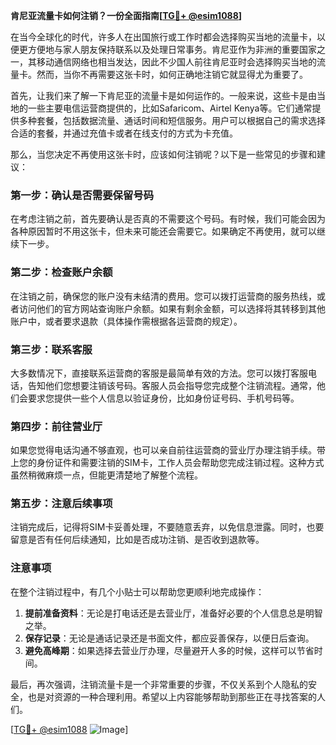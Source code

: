 **肯尼亚流量卡如何注销？一份全面指南[[TG💪+ @esim1088](https://t.me/s/esim1088)]**

在当今全球化的时代，许多人在出国旅行或工作时都会选择购买当地的流量卡，以便更方便地与家人朋友保持联系以及处理日常事务。肯尼亚作为非洲的重要国家之一，其移动通信网络也相当发达，因此不少国人前往肯尼亚时会选择购买当地的流量卡。然而，当你不再需要这张卡时，如何正确地注销它就显得尤为重要了。

首先，让我们来了解一下肯尼亚的流量卡是如何运作的。一般来说，这些卡是由当地的一些主要电信运营商提供的，比如Safaricom、Airtel Kenya等。它们通常提供多种套餐，包括数据流量、通话时间和短信服务。用户可以根据自己的需求选择合适的套餐，并通过充值卡或者在线支付的方式为卡充值。

那么，当您决定不再使用这张卡时，应该如何注销呢？以下是一些常见的步骤和建议：

### **第一步：确认是否需要保留号码**
在考虑注销之前，首先要确认是否真的不需要这个号码。有时候，我们可能会因为各种原因暂时不用这张卡，但未来可能还会需要它。如果确定不再使用，就可以继续下一步。

### **第二步：检查账户余额**
在注销之前，确保您的账户没有未结清的费用。您可以拨打运营商的服务热线，或者访问他们的官方网站查询账户余额。如果有剩余金额，可以选择将其转移到其他账户中，或者要求退款（具体操作需根据各运营商的规定）。

### **第三步：联系客服**
大多数情况下，直接联系运营商的客服是最简单有效的方法。您可以拨打客服电话，告知他们您想要注销该号码。客服人员会指导您完成整个注销流程。通常，他们会要求您提供一些个人信息以验证身份，比如身份证号码、手机号码等。

### **第四步：前往营业厅**
如果您觉得电话沟通不够直观，也可以亲自前往运营商的营业厅办理注销手续。带上您的身份证件和需要注销的SIM卡，工作人员会帮助您完成注销过程。这种方式虽然稍微麻烦一点，但能更清楚地了解整个流程。

### **第五步：注意后续事项**
注销完成后，记得将SIM卡妥善处理，不要随意丢弃，以免信息泄露。同时，也要留意是否有任何后续通知，比如是否成功注销、是否收到退款等。

### **注意事项**
在整个注销过程中，有几个小贴士可以帮助您更顺利地完成操作：
1. **提前准备资料**：无论是打电话还是去营业厅，准备好必要的个人信息总是明智之举。
2. **保存记录**：无论是通话记录还是书面文件，都应妥善保存，以便日后查询。
3. **避免高峰期**：如果选择去营业厅办理，尽量避开人多的时候，这样可以节省时间。

最后，再次强调，注销流量卡是一个非常重要的步骤，不仅关系到个人隐私的安全，也是对资源的一种合理利用。希望以上内容能够帮助到那些正在寻找答案的人们。

[[TG💪+ @esim1088](https://t.me/s/esim1088) ![Image](https://i.postimg.cc/4NQfJmqS/Snipaste-2025-05-13-00-14-12.png)]